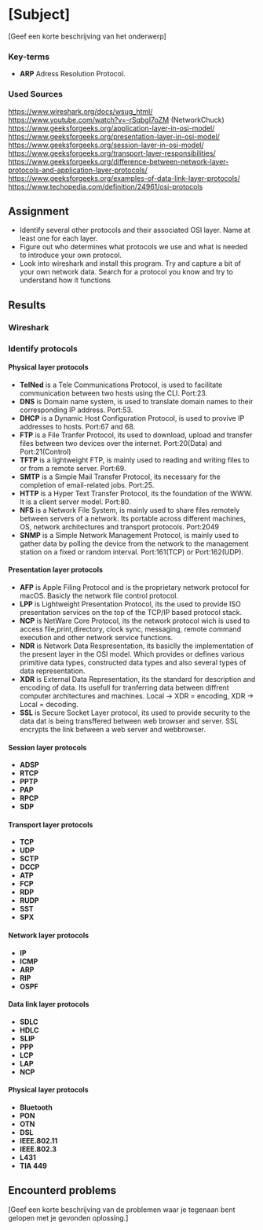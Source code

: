 # [Subject]
[Geef een korte beschrijving van het onderwerp]

### Key-terms
- **ARP** Adress Resolution Protocol. 

### Used Sources
https://www.wireshark.org/docs/wsug_html/
https://www.youtube.com/watch?v=-rSqbgI7oZM (NetworkChuck)
https://www.geeksforgeeks.org/application-layer-in-osi-model/  
https://www.geeksforgeeks.org/presentation-layer-in-osi-model/  
https://www.geeksforgeeks.org/session-layer-in-osi-model/  
https://www.geeksforgeeks.org/transport-layer-responsibilities/  
https://www.geeksforgeeks.org/difference-between-network-layer-protocols-and-application-layer-protocols/  
https://www.geeksforgeeks.org/examples-of-data-link-layer-protocols/  
https://www.techopedia.com/definition/24961/osi-protocols 




## Assignment
- Identify several other protocols and their associated OSI layer. Name at least one for each layer.
- Figure out who determines what protocols we use and what is needed to introduce your own protocol.
- Look into wireshark and install this program. Try and capture a bit of your own network data. Search for a protocol you know and try to understand how it functions


## Results
### Wireshark
### Identify protocols
#### Physical layer protocols
- **TelNed** is a Tele Communications Protocol, is used to facilitate communication between two hosts using the CLI. Port:23.  
- **DNS** is Domain name system, is used to translate domain names to their corresponding IP address. Port:53.
- **DHCP** is a Dynamic Host Configuration Protocol, is used to provive IP addresses to hosts. Port:67 and 68.
- **FTP** is a File Tranfer Protocol, its used to download, upload and transfer files between two devices over the internet. Port:20(Data) and Port:21(Control)
- **TFTP** is a lightweight FTP, is mainly used to reading and writing files to or from a remote server. Port:69. 
- **SMTP** is a Simple Mail Transfer Protocol, its necessary for the completion of email-related jobs. Port:25. 
- **HTTP** is a Hyper Text Transfer Protocol, its the foundation of the WWW. It is a client server model. Port:80.
- **NFS** is a Network File System, is mainly used to share files remotely between servers of a network. Its portable across different machines, OS, network architectures and transport protocols. Port:2049
- **SNMP** is a Simple Network Management Protocol, is mainly used to gather data by polling the device from the network to the management station on a fixed or random interval. Port:161(TCP) or Port:162(UDP).

#### Presentation layer protocols  
- **AFP** is Apple Filing Protocol and is the proprietary network protocol for macOS. Basicly the network file control protocol. 
- **LPP** is Lightweight Presentation Protocol, its the used to provide ISO presentation services on the top of the TCP/IP based protocol stack.
- **NCP** is NetWare Core Protocol, its the network protocol wich is used to access file,print,directory, clock sync, messaging, remote command execution and other network service functions.
- **NDR** is Network Data Respresentation, its basiclly the implementation of the present layer in the OSI model. Which provides or defines various primitive data types, constructed data types and also several types of data representation.
- **XDR** is External Data Representation, its the standard for description and encoding of data. Its usefull for tranferring data between diffrent computer architectures and machines. Local -> XDR = encoding, XDR -> Local = decoding. 
- **SSL** is Secure Socket Layer protocol, its used to provide security to the data dat is being transffered between web browser and server. SSL encrypts the link between a web server and webbrowser. 

#### Session layer protocols  
- **ADSP**
- **RTCP**
- **PPTP**
- **PAP**
- **RPCP**
- **SDP**

#### Transport layer protocols   
- **TCP**
- **UDP**
- **SCTP**
- **DCCP**
- **ATP**
- **FCP**
- **RDP**
- **RUDP**
- **SST**
- **SPX**

#### Network layer protocols
- **IP**
- **ICMP**
- **ARP**
- **RIP**
- **OSPF**

#### Data link layer protocols
- **SDLC**
- **HDLC**
- **SLIP**
- **PPP**
- **LCP**
- **LAP**
- **NCP**

#### Physical layer protocols
- **Bluetooth**
- **PON**
- **OTN**
- **DSL**
- **IEEE.802.11**
- **IEEE.802.3**
- **L431**
- **TIA 449**   

## Encounterd problems
[Geef een korte beschrijving van de problemen waar je tegenaan bent gelopen met je gevonden oplossing.]
